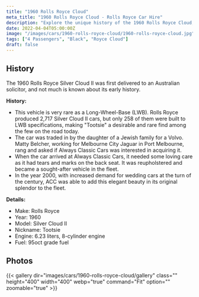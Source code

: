 ```yaml
---
title: "1960 Rolls Royce Cloud"
meta_title: "1960 Rolls Royce Cloud - Rolls Royce Car Hire"
description: "Explore the unique history of the 1960 Rolls Royce Cloud, affectionately known as 'Tootsie,' a rare Long-Wheel-Base model in the Always Classic Cars fleet."
date: 2022-04-04T05:00:00Z
image: "/images/cars/1960-rolls-royce-cloud/1960-rolls-royce-cloud.jpg"
tags: ["4 Passengers", "Black", "Royce Cloud"]
draft: false
---
```

## History

The 1960 Rolls Royce Silver Cloud II was first delivered to an Australian solicitor, and not much is known about its early history.

**History:**
- This vehicle is very rare as a Long-Wheel-Base (LWB). Rolls Royce produced 2,717 Silver Cloud II cars, but only 258 of them were built to LWB specifications, making "Tootsie" a desirable and rare find among the few on the road today.
- The car was traded in by the daughter of a Jewish family for a Volvo. Matty Belcher, working for Melbourne City Jaguar in Port Melbourne, rang and asked if Always Classic Cars was interested in acquiring it.
- When the car arrived at Always Classic Cars, it needed some loving care as it had tears and marks on the back seat. It was reupholstered and became a sought-after vehicle in the fleet.
- In the year 2000, with increased demand for wedding cars at the turn of the century, ACC was able to add this elegant beauty in its original splendor to the fleet.


**Details:**
- Make: Rolls Royce
- Year: 1960
- Model: Silver Cloud II
- Nickname: Tootsie
- Engine: 6.23 liters, 8-cylinder engine
- Fuel: 95oct grade fuel

## Photos
{{< gallery dir="images/cars/1960-rolls-royce-cloud/gallery" class="" height="400" width="400" webp="true" command="Fit" option="" zoomable="true" >}}
